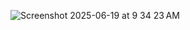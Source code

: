![Screenshot 2025-06-19 at 9 34 23 AM](https://github.com/user-attachments/assets/6f16e900-580a-44a1-a749-2c58b188d041)
